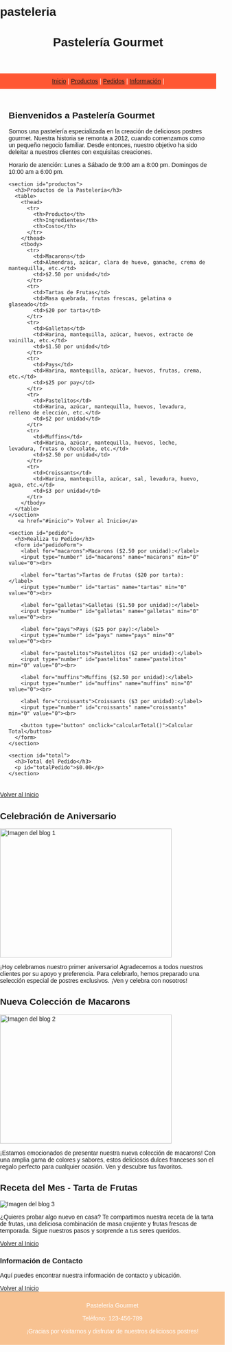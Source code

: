 # pasteleria
<!DOCTYPE html>
<html lang="es">

<head>
  <meta charset="UTF-8">
  <meta name="viewport" content="width=device-width, initial-scale=1.0">
  <title>Pastelería Gourmet - Página Principal</title>
  <style>
    body {
      font-family: Arial, sans-serif;
      margin: 0;
      padding: 0;
    }

    header {
      background-color: #F8C291;
      color: #fff;
      padding: 10px;
      text-align: center;
    }

    nav {
      background-color: #FF5733;
      color: #fff;
      padding: 10px;
      text-align: center;
    }

    main {
      padding: 20px;
    }

    footer {
      background-color: #F8C291;
      color: #fff;
      padding: 10px;
      text-align: center;
      width: 100%;
    }

    table {
      width: 100%;
      border-collapse: collapse;
      margin-bottom: 20px;
    }

    th,
    td {
      border: 1px solid #ddd;
      padding: 8px;
      text-align: left;
    }

    th {
      background-color: #FFC300;
      color: white;
    }
  </style>
</head>

<body>
  <header>
    <h1>Pastelería Gourmet</h1>
  </header>
  <nav>
    <a href="#inicio">Inicio</a> |
    <a href="#productos">Productos</a> |
    <a href="#pedido">Pedidos</a> |
    <a href="#informacion">Información</a> |
   
  </nav>
  <main>
    <section id="inicio">
      <h2>Bienvenidos a Pastelería Gourmet</h2>
      <p>Somos una pastelería especializada en la creación de deliciosos postres gourmet. Nuestra historia se remonta a 2012, cuando comenzamos como un pequeño negocio familiar. Desde entonces, nuestro objetivo ha sido deleitar a nuestros clientes con exquisitas creaciones.</p>
      <p>Horario de atención: Lunes a Sábado de 9:00 am a 8:00 pm. Domingos de 10:00 am a 6:00 pm.</p>
    </section>

    <section id="productos">
      <h3>Productos de la Pastelería</h3>
      <table>
        <thead>
          <tr>
            <th>Producto</th>
            <th>Ingredientes</th>
            <th>Costo</th>
          </tr>
        </thead>
        <tbody>
          <tr>
            <td>Macarons</td>
            <td>Almendras, azúcar, clara de huevo, ganache, crema de mantequilla, etc.</td>
            <td>$2.50 por unidad</td>
          </tr>
          <tr>
            <td>Tartas de Frutas</td>
            <td>Masa quebrada, frutas frescas, gelatina o glaseado</td>
            <td>$20 por tarta</td>
          </tr>
          <tr>
            <td>Galletas</td>
            <td>Harina, mantequilla, azúcar, huevos, extracto de vainilla, etc.</td>
            <td>$1.50 por unidad</td>
          </tr>
          <tr>
            <td>Pays</td>
            <td>Harina, mantequilla, azúcar, huevos, frutas, crema, etc.</td>
            <td>$25 por pay</td>
          </tr>
          <tr>
            <td>Pastelitos</td>
            <td>Harina, azúcar, mantequilla, huevos, levadura, relleno de elección, etc.</td>
            <td>$2 por unidad</td>
          </tr>
          <tr>
            <td>Muffins</td>
            <td>Harina, azúcar, mantequilla, huevos, leche, levadura, frutas o chocolate, etc.</td>
            <td>$2.50 por unidad</td>
          </tr>
          <tr>
            <td>Croissants</td>
            <td>Harina, mantequilla, azúcar, sal, levadura, huevo, agua, etc.</td>
            <td>$3 por unidad</td>
          </tr>
        </tbody>
      </table>
    </section>
       <a href="#inicio"> Volver al Inicio</a> 

    <section id="pedido">
      <h3>Realiza tu Pedido</h3>
      <form id="pedidoForm">
        <label for="macarons">Macarons ($2.50 por unidad):</label>
        <input type="number" id="macarons" name="macarons" min="0" value="0"><br>

        <label for="tartas">Tartas de Frutas ($20 por tarta):</label>
        <input type="number" id="tartas" name="tartas" min="0" value="0"><br>

        <label for="galletas">Galletas ($1.50 por unidad):</label>
        <input type="number" id="galletas" name="galletas" min="0" value="0"><br>

        <label for="pays">Pays ($25 por pay):</label>
        <input type="number" id="pays" name="pays" min="0" value="0"><br>

        <label for="pastelitos">Pastelitos ($2 por unidad):</label>
        <input type="number" id="pastelitos" name="pastelitos" min="0" value="0"><br>

        <label for="muffins">Muffins ($2.50 por unidad):</label>
        <input type="number" id="muffins" name="muffins" min="0" value="0"><br>

        <label for="croissants">Croissants ($3 por unidad):</label>
        <input type="number" id="croissants" name="croissants" min="0" value="0"><br>

        <button type="button" onclick="calcularTotal()">Calcular Total</button>
      </form>
    </section>
 
    <section id="total">
      <h3>Total del Pedido</h3>
      <p id="totalPedido">$0.00</p>
    </section>
  </main>
       <a href="#inicio"> Volver al Inicio</a> 
  <section id="blog">
    <h2>Celebración de Aniversario</h2>
    <img src="aniversario.jpg" alt="Imagen del blog 1" width="400" height="
300">
    <p>¡Hoy celebramos nuestro primer aniversario! Agradecemos a todos nuestros clientes por su apoyo y preferencia. Para celebrarlo, hemos preparado una selección especial de postres exclusivos. ¡Ven y celebra con nosotros!</p>

  </section>
  <section class="blog-post">
    <h2>Nueva Colección de Macarons</h2>
    <img src="macarons.jpg" alt="Imagen del blog 2" width="400" height="300">
    <p>¡Estamos emocionados de presentar nuestra nueva colección de macarons! Con una amplia gama de colores y sabores, estos deliciosos dulces franceses son el regalo perfecto para cualquier ocasión. Ven y descubre tus favoritos.</p>
  </section>
  <section class="blog">
    <h2>Receta del Mes - Tarta de Frutas</h2>
    <img src="tarta.jpg" alt="Imagen del blog 3">
    <p>¿Quieres probar algo nuevo en casa? Te compartimos nuestra receta de la tarta de frutas, una deliciosa combinación de masa crujiente y frutas frescas de temporada. Sigue nuestros pasos y sorprende a tus seres queridos.</p>
  </section>
         <a href="#inicio"> Volver al Inicio</a> 
  <section id="informacion">
    <h3>Información de Contacto</h3>
    <p>Aquí puedes encontrar nuestra información de contacto y ubicación.</p>
  </section>
         <a href="#inicio"> Volver al Inicio</a> 
  <section id="contacto">
    <footer>
      <p>Pastelería Gourmet</p>
      <p>Teléfono: 123-456-789</p>
      <p>¡Gracias por visitarnos y disfrutar de nuestros deliciosos postres!</p>
    </footer>
  </section>
  <script>
    function calcularTotal() {
      var macarons = parseFloat(document.getElementById('macarons').value);
      var tartas = parseFloat(document.getElementById('tartas').value);
      var galletas = parseFloat(document.getElementById('galletas').value);
      var pays = parseFloat(document.getElementById('pays').value);
      var pastelitos = parseFloat(document.getElementById('pastelitos').value);
      var muffins = parseFloat(document.getElementById('muffins').value);
      var croissants = parseFloat(document.getElementById('croissants').value);

      var total = (macarons * 2.50) + (tartas * 20) + (galletas * 1.50) + (pays * 25) + (pastelitos * 2) + (muffins * 2.50) + (croissants * 3);

      document.getElementById('totalPedido').innerText = '$' + total.toFixed(2);
    }
  </script>
</body>
</html>
